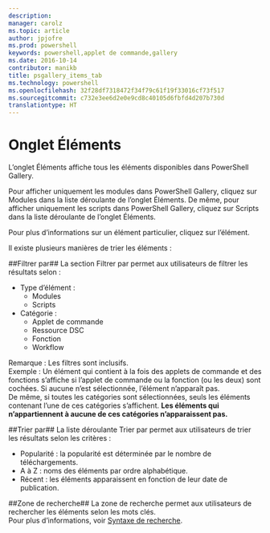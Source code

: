 ```yaml
---
description: 
manager: carolz
ms.topic: article
author: jpjofre
ms.prod: powershell
keywords: powershell,applet de commande,gallery
ms.date: 2016-10-14
contributor: manikb
title: psgallery_items_tab
ms.technology: powershell
ms.openlocfilehash: 32f28df7318472f34f79c61f19f33016cf73f517
ms.sourcegitcommit: c732e3ee6d2e0e9cd8c40105d6fbfd4d207b730d
translationtype: HT
---
```

<a name="items-tab"></a>Onglet Éléments
==========

L’onglet Éléments affiche tous les éléments disponibles dans PowerShell Gallery.

Pour afficher uniquement les modules dans PowerShell Gallery, cliquez sur Modules dans la liste déroulante de l’onglet Éléments.  De même, pour afficher uniquement les scripts dans PowerShell Gallery, cliquez sur Scripts dans la liste déroulante de l’onglet Éléments.  

Pour plus d’informations sur un élément particulier, cliquez sur l’élément.

Il existe plusieurs manières de trier les éléments :

##<a name="filter-by"></a>Filtrer par##
La section Filtrer par permet aux utilisateurs de filtrer les résultats selon :
* Type d’élément :
    * Modules
    * Scripts
* Catégorie :
    * Applet de commande
    * Ressource DSC
    * Fonction
    * Workflow

Remarque : Les filtres sont inclusifs.  
Exemple : Un élément qui contient à la fois des applets de commande et des fonctions s’affiche si l’applet de commande ou la fonction (ou les deux) sont cochées.  Si aucune n’est sélectionnée, l’élément n’apparaît pas.  
De même, si toutes les catégories sont sélectionnées, seuls les éléments contenant l’une de ces catégories s’affichent. **Les éléments qui n’appartiennent à aucune de ces catégories n’apparaissent pas.**

##<a name="sort-by"></a>Trier par## 
La liste déroulante Trier par permet aux utilisateurs de trier les résultats selon les critères :
* Popularité : la popularité est déterminée par le nombre de téléchargements.
* A à Z : noms des éléments par ordre alphabétique.
* Récent : les éléments apparaissent en fonction de leur date de publication.


##<a name="search-box"></a>Zone de recherche##
La zone de recherche permet aux utilisateurs de rechercher les éléments selon les mots clés.  
Pour plus d’informations, voir [Syntaxe de recherche](./psgallery_search_syntax.md).

